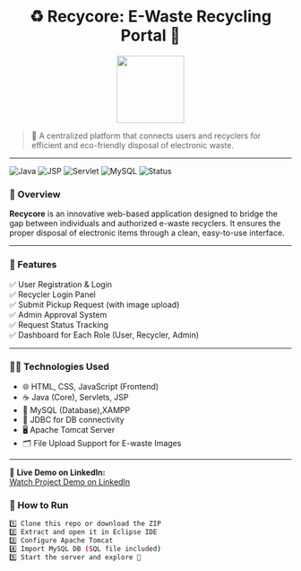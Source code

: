<h1 align="center">♻️ Recycore: E-Waste Recycling Portal 🌿</h1>

<p align="center">
  <img src="https://cdn-icons-png.flaticon.com/512/8356/8356543.png" width="120" />
</p>

> 🚮 A centralized platform that connects users and recyclers for efficient and eco-friendly disposal of electronic waste.

---
![Java](https://img.shields.io/badge/Java-ED8B00?style=for-the-badge&logo=java&logoColor=white)
![JSP](https://img.shields.io/badge/JSP-007396?style=for-the-badge)
![Servlet](https://img.shields.io/badge/Servlet-2C2255?style=for-the-badge)
![MySQL](https://img.shields.io/badge/MySQL-005C84?style=for-the-badge&logo=mysql&logoColor=white)
![Status](https://img.shields.io/badge/Project-Completed-brightgreen?style=for-the-badge)


### 📌 Overview

**Recycore** is an innovative web-based application designed to bridge the gap between individuals and authorized e-waste recyclers. It ensures the proper disposal of electronic items through a clean, easy-to-use interface.

---

### 🎯 Features

✅ User Registration & Login  
✅ Recycler Login Panel  
✅ Submit Pickup Request (with image upload)  
✅ Admin Approval System  
✅ Request Status Tracking  
✅ Dashboard for Each Role (User, Recycler, Admin)

---

### 👨‍💻 Technologies Used

- 🌐 HTML, CSS, JavaScript (Frontend)
- ☕ Java (Core), Servlets, JSP
- 🐬 MySQL (Database),XAMPP
- 🧩 JDBC for DB connectivity
- 🖥️ Apache Tomcat Server
- 🗂️ File Upload Support for E-waste Images

---
🔗 **Live Demo on LinkedIn:**  
[Watch Project Demo on LinkedIn](https://www.linkedin.com/posts/vivek-chaudhari-a033b6259_recycore-javaprojects-project-activity-7353075083210313729-LvxV)





### 🚀 How to Run

```bash
1️⃣ Clone this repo or download the ZIP  
2️⃣ Extract and open it in Eclipse IDE  
3️⃣ Configure Apache Tomcat  
4️⃣ Import MySQL DB (SQL file included)  
5️⃣ Start the server and explore 🚀




